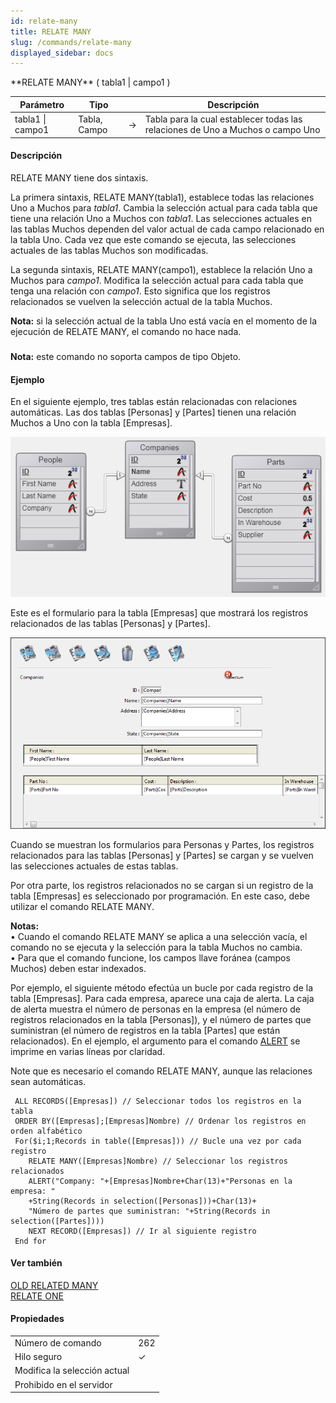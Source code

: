 ```yaml
---
id: relate-many
title: RELATE MANY
slug: /commands/relate-many
displayed_sidebar: docs
---
```


<!--REF #_command_.RELATE MANY.Syntax-->**RELATE MANY** ( tabla1 | campo1 )<!-- END REF-->
<!--REF #_command_.RELATE MANY.Params-->
| Parámetro | Tipo |  | Descripción |
| --- | --- | --- | --- |
| tabla1 &#124; campo1 | Tabla, Campo | &#8594;  | Tabla para la cual establecer todas las relaciones de Uno a Muchos o campo Uno |

<!-- END REF-->

#### Descripción 

<!--REF #_command_.RELATE MANY.Summary-->RELATE MANY tiene dos sintaxis.<!-- END REF--> 

La primera sintaxis, RELATE MANY(tabla1), establece todas las relaciones Uno a Muchos para *tabla1*. Cambia la selección actual para cada tabla que tiene una relación Uno a Muchos con *tabla1*. Las selecciones actuales en las tablas Muchos dependen del valor actual de cada campo relacionado en la tabla Uno. Cada vez que este comando se ejecuta, las selecciones actuales de las tablas Muchos son modificadas.

La segunda sintaxis, RELATE MANY(campo1), establece la relación Uno a Muchos para *campo1*. Modifica la selección actual para cada tabla que tenga una relación con *campo1*. Esto significa que los registros relacionados se vuelven la selección actual de la tabla Muchos.

**Nota:** si la selección actual de la tabla Uno está vacía en el momento de la ejecución de RELATE MANY, el comando no hace nada.

##### 

**Nota:** este comando no soporta campos de tipo Objeto.

#### Ejemplo 

En el siguiente ejemplo, tres tablas están relacionadas con relaciones automáticas. Las dos tablas \[Personas\] y \[Partes\] tienen una relación Muchos a Uno con la tabla \[Empresas\].

![](../assets/en/commands/pict2286855.es.png)

Este es el formulario para la tabla \[Empresas\] que mostrará los registros relacionados de las tablas \[Personas\] y \[Partes\].

![](../assets/en/commands/pict2287703.es.png)

Cuando se muestran los formularios para Personas y Partes, los registros relacionados para las tablas \[Personas\] y \[Partes\] se cargan y se vuelven las selecciones actuales de estas tablas. 

Por otra parte, los registros relacionados no se cargan si un registro de la tabla \[Empresas\] es seleccionado por programación. En este caso, debe utilizar el comando RELATE MANY.

**Notas:**  
• Cuando el comando RELATE MANY se aplica a una selección vacía, el comando no se ejecuta y la selección para la tabla Muchos no cambia.  
• Para que el comando funcione, los campos llave foránea (campos Muchos) deben estar indexados. 

Por ejemplo, el siguiente método efectúa un bucle por cada registro de la tabla \[Empresas\]. Para cada empresa, aparece una caja de alerta. La caja de alerta muestra el número de personas en la empresa (el número de registros relacionados en la tabla \[Personas\]), y el número de partes que suministran (el número de registros en la tabla \[Partes\] que están relacionados). En el ejemplo, el argumento para el comando [ALERT](alert.md) se imprime en varias líneas por claridad. 

Note que es necesario el comando RELATE MANY, aunque las relaciones sean automáticas.

```4d
 ALL RECORDS([Empresas]) // Seleccionar todos los registros en la tabla
 ORDER BY([Empresas];[Empresas]Nombre) // Ordenar los registros en orden alfabético
 For($i;1;Records in table([Empresas])) // Bucle una vez por cada registro
    RELATE MANY([Empresas]Nombre) // Seleccionar los registros relacionados
    ALERT("Company: "+[Empresas]Nombre+Char(13)+"Personas en la empresa: "
    +String(Records in selection([Personas]))+Char(13)+
    "Número de partes que suministran: "+String(Records in selection([Partes])))
    NEXT RECORD([Empresas]) // Ir al siguiente registro
 End for
```

#### Ver también 

[OLD RELATED MANY](old-related-many.md)  
[RELATE ONE](relate-one.md)  

#### Propiedades
|  |  |
| --- | --- |
| Número de comando | 262 |
| Hilo seguro | &check; |
| Modifica la selección actual ||
| Prohibido en el servidor ||


